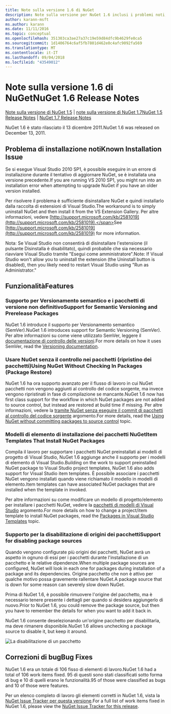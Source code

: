 ```yaml
---
title: Note sulla versione 1.6 di NuGet
description: Note sulla versione per NuGet 1.6 inclusi i problemi noti, correzioni di bug, funzionalità aggiunte e dcr.
author: karann-msft
ms.author: karann
ms.date: 11/11/2016
ms.topic: conceptual
ms.openlocfilehash: 351303ca3ae27a37c19e59d84dfc9b4629fe0ca5
ms.sourcegitcommit: 1d1406764c6af5fb7801d462e0c4afc9092fa569
ms.translationtype: MT
ms.contentlocale: it-IT
ms.lasthandoff: 09/04/2018
ms.locfileid: "43549012"
---
```

 # <a name="nuget-16-release-notes"></a><span data-ttu-id="67220-103">Note sulla versione 1.6 di NuGet</span><span class="sxs-lookup"><span data-stu-id="67220-103">NuGet 1.6 Release Notes</span></span>

<span data-ttu-id="67220-104">[Note sulla versione di NuGet 1.5](../release-notes/nuget-1.5.md) | [note sulla versione di NuGet 1.7](../release-notes/nuget-1.7.md)</span><span class="sxs-lookup"><span data-stu-id="67220-104">[NuGet 1.5 Release Notes](../release-notes/nuget-1.5.md) | [NuGet 1.7 Release Notes](../release-notes/nuget-1.7.md)</span></span>

<span data-ttu-id="67220-105">NuGet 1.6 è stato rilasciato il 13 dicembre 2011.</span><span class="sxs-lookup"><span data-stu-id="67220-105">NuGet 1.6 was released on December 13, 2011.</span></span>

## <a name="known-installation-issue"></a><span data-ttu-id="67220-106">Problema di installazione noti</span><span class="sxs-lookup"><span data-stu-id="67220-106">Known Installation Issue</span></span>
<span data-ttu-id="67220-107">Se si esegue Visual Studio 2010 SP1, è possibile eseguire in un errore di installazione durante il tentativo di aggiornare NuGet, se è installata una versione precedente.</span><span class="sxs-lookup"><span data-stu-id="67220-107">If you are running VS 2010 SP1, you might run into an installation error when attempting to upgrade NuGet if you have an older version installed.</span></span>

<span data-ttu-id="67220-108">Per risolvere il problema è sufficiente disinstallare NuGet e quindi installarlo dalla raccolta di estensioni di Visual Studio.</span><span class="sxs-lookup"><span data-stu-id="67220-108">The workaround is to simply uninstall NuGet and then install it from the VS Extension Gallery.</span></span>  <span data-ttu-id="67220-109">Per altre informazioni, vedere [http://support.microsoft.com/kb/2581019](http://support.microsoft.com/kb/2581019).</span><span class="sxs-lookup"><span data-stu-id="67220-109">See [http://support.microsoft.com/kb/2581019](http://support.microsoft.com/kb/2581019) for more information.</span></span>

<span data-ttu-id="67220-110">Nota: Se Visual Studio non consentirà di disinstallare l'estensione (il pulsante Disinstalla è disabilitato), quindi probabile che sia necessario riavviare Visual Studio tramite "Esegui come amministratore".</span><span class="sxs-lookup"><span data-stu-id="67220-110">Note: If Visual Studio won't allow you to uninstall the extension (the Uninstall button is disabled), then you likely need to restart Visual Studio using "Run as Administrator."</span></span>

## <a name="features"></a><span data-ttu-id="67220-111">Funzionalità</span><span class="sxs-lookup"><span data-stu-id="67220-111">Features</span></span>

### <a name="support-for-semantic-versioning-and-prerelease-packages"></a><span data-ttu-id="67220-112">Supporto per Versionamento semantico e i pacchetti di versione non definitivo</span><span class="sxs-lookup"><span data-stu-id="67220-112">Support for Semantic Versioning and Prerelease Packages</span></span>
<span data-ttu-id="67220-113">NuGet 1.6 introduce il supporto per Versionamento semantico (SemVer).</span><span class="sxs-lookup"><span data-stu-id="67220-113">NuGet 1.6 introduces support for Semantic Versioning (SemVer).</span></span> <span data-ttu-id="67220-114">Per altre informazioni su come viene utilizzato SemVer, leggere il [documentazione di controllo delle versioni](../create-packages/prerelease-packages.md).</span><span class="sxs-lookup"><span data-stu-id="67220-114">For more details on how it uses SemVer, read the [Versioning documentation](../create-packages/prerelease-packages.md).</span></span>

### <a name="using-nuget-without-checking-in-packages-package-restore"></a><span data-ttu-id="67220-115">Usare NuGet senza il controllo nei pacchetti (ripristino dei pacchetti)</span><span class="sxs-lookup"><span data-stu-id="67220-115">Using NuGet Without Checking In Packages (Package Restore)</span></span>
<span data-ttu-id="67220-116">NuGet 1.6 ha ora supporto avanzato per il flusso di lavoro in cui NuGet pacchetti non vengono aggiunti al controllo del codice sorgente, ma invece vengono ripristinati in fase di compilazione se mancante.</span><span class="sxs-lookup"><span data-stu-id="67220-116">NuGet 1.6 now has first class support for the workflow in which NuGet packages are not added to source control, but instead are restored at build time if missing.</span></span> <span data-ttu-id="67220-117">Per altre informazioni, vedere la [tramite NuGet senza eseguire il commit di pacchetti al controllo del codice sorgente](../consume-packages/packages-and-source-control.md) argomento.</span><span class="sxs-lookup"><span data-stu-id="67220-117">For more details, read the [Using NuGet without committing packages to source control](../consume-packages/packages-and-source-control.md) topic.</span></span>

### <a name="item-templates-that-install-nuget-packages"></a><span data-ttu-id="67220-118">Modelli di elemento di installazione dei pacchetti NuGet</span><span class="sxs-lookup"><span data-stu-id="67220-118">Item Templates That Install NuGet Packages</span></span>
<span data-ttu-id="67220-119">Compila il lavoro per supportare i pacchetti NuGet preinstallati ai modelli di progetto di Visual Studio, NuGet 1.6 aggiunge anche il supporto per i modelli di elemento di Visual Studio.</span><span class="sxs-lookup"><span data-stu-id="67220-119">Building on the work to support preinstalled NuGet package to Visual Studio project templates, NuGet 1.6 also adds support for Visual Studio item templates.</span></span> <span data-ttu-id="67220-120">È possibile associare i pacchetti NuGet vengono installati quando viene richiamato il modello in modelli di elemento.</span><span class="sxs-lookup"><span data-stu-id="67220-120">Item templates can have associated NuGet packages that are installed when the template in invoked.</span></span>

<span data-ttu-id="67220-121">Per altre informazioni su come modificare un modello di progetto/elemento per installare i pacchetti NuGet, vedere la [pacchetti di modelli di Visual Studio](../visual-studio-extensibility/visual-studio-templates.md) argomento.</span><span class="sxs-lookup"><span data-stu-id="67220-121">For more details on how to change a project/item template to install NuGet packages, read the [Packages in Visual Studio Templates](../visual-studio-extensibility/visual-studio-templates.md) topic.</span></span>

### <a name="support-for-disabling-package-sources"></a><span data-ttu-id="67220-122">Supporto per la disabilitazione di origini dei pacchetti</span><span class="sxs-lookup"><span data-stu-id="67220-122">Support for disabling package sources</span></span>
<span data-ttu-id="67220-123">Quando vengono configurate più origini dei pacchetti, NuGet avrà un aspetto in ognuno di essi per i pacchetti durante l'installazione di un pacchetto e le relative dipendenze.</span><span class="sxs-lookup"><span data-stu-id="67220-123">When multiple package sources are configured, NuGet will look in each one for packages during installation of a package and its dependencies.</span></span> <span data-ttu-id="67220-124">Origine pacchetto che non è attivo per qualche motivo possa gravemente rallentare NuGet.</span><span class="sxs-lookup"><span data-stu-id="67220-124">A package source that is down for some reason can severely slow down NuGet.</span></span>

<span data-ttu-id="67220-125">Prima di NuGet 1.6, è possibile rimuovere l'origine del pacchetto, ma è necessario tenere presente i dettagli per quando si desidera aggiungerlo di nuovo.</span><span class="sxs-lookup"><span data-stu-id="67220-125">Prior to NuGet 1.6, you could remove the package source, but then you have to remember the details for when you want to add it back in.</span></span>

<span data-ttu-id="67220-126">NuGet 1.6 consente deselezionando un'origine pacchetto per disabilitarla, ma deve rimanere disponibile.</span><span class="sxs-lookup"><span data-stu-id="67220-126">NuGet 1.6 allows unchecking a package source to disable it, but keep it around.</span></span>

![La disabilitazione di un pacchetto](./media/package-source-with-disabled-source.png)

## <a name="bug-fixes"></a><span data-ttu-id="67220-128">Correzioni di bug</span><span class="sxs-lookup"><span data-stu-id="67220-128">Bug Fixes</span></span>
<span data-ttu-id="67220-129">NuGet 1.6 era un totale di 106 fisso di elementi di lavoro.</span><span class="sxs-lookup"><span data-stu-id="67220-129">NuGet 1.6 had a total of 106 work items fixed.</span></span> <span data-ttu-id="67220-130">95 di questi sono stati classificati sotto forma di bug e 10 di quelli erano le funzionalità.</span><span class="sxs-lookup"><span data-stu-id="67220-130">95 of those were classified as bugs and 10 of those were features.</span></span>

<span data-ttu-id="67220-131">Per un elenco completo di lavoro gli elementi corretti in NuGet 1.6, vista la [NuGet Issue Tracker per questa versione](http://nuget.codeplex.com/workitem/list/advanced?keyword=&status=Closed&type=All&priority=All&release=NuGet%201.6&assignedTo=All&component=All&sortField=Votes&sortDirection=Descending&page=0).</span><span class="sxs-lookup"><span data-stu-id="67220-131">For a full list of work items fixed in NuGet 1.6, please view the [NuGet Issue Tracker for this release](http://nuget.codeplex.com/workitem/list/advanced?keyword=&status=Closed&type=All&priority=All&release=NuGet%201.6&assignedTo=All&component=All&sortField=Votes&sortDirection=Descending&page=0).</span></span>
